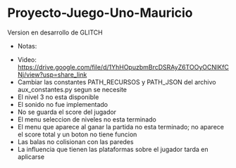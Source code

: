 # Proyecto-Juego-Uno-Mauricio
Version en desarrollo de GLITCH
* Notas:
- Video: https://drive.google.com/file/d/1YhHOpuzbmBrcDSRAyZ6TOOyOCNIKfCNj/view?usp=share_link
- Cambiar las constantes PATH_RECURSOS y PATH_JSON del archivo aux_constantes.py segun se necesite
- El nivel 3 no esta disponible
- El sonido no fue implementado
- No se guarda el score del jugador
- El menu seleccion de niveles no esta terminado
- El menu que aparece al ganar la partida no esta terminado; no aparece el score total y un boton no tiene funcion
- Las balas no colisionan con las paredes
- La influencia que tienen las plataformas sobre el jugador tarda en aplicarse
